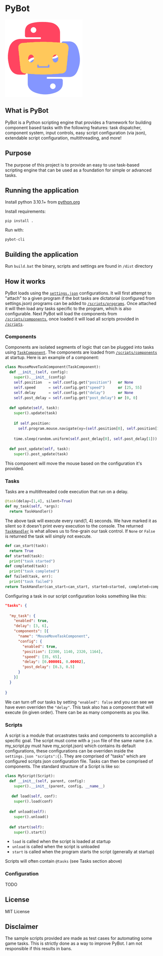 # PyBot
![logo-256x256](https://github.com/BenDol/pybot/blob/master/media/logo-256x256.png)

## What is PyBot
PyBot is a Python scripting engine that provides a framework for building component based tasks with the following features: task dispatcher, component system, input controls, easy script configuration (via json), extendable script configuration, multithreading, and more!

## Purpose
The purpose of this project is to provide an easy to use task-based scripting engine that can be used as a foundation for simple or advanced tasks.

## Running the application
Install python 3.10.1+ from [python.org](https://www.python.org/)

Install requirements:
```
pip install .
```
Run with:
```
pybot-cli
```

## Building the application
Run `build.bat` the binary, scripts and settings are found in `/dist` directory

## How it works
PyBot loads using the [`settings.json`](https://github.com/BenDol/pybot/blob/master/settings.json) configurations. It will first attempt to "attach" to a given program if the bot tasks are dictatorial (configured from settings.json) programs can be added to [`/scripts/programs`](https://github.com/BenDol/pybot/tree/master/scripts/programs). Once attached it will then load any tasks specific to the program, which is also configurable. Next PyBot will load the components from [`/scripts/components`](https://github.com/BenDol/pybot/tree/master/scripts/components), once loaded it will load all scripts provided in [`/scripts`](https://github.com/BenDol/pybot/tree/master/scripts).

### Components
Components are isolated segments of logic that can be plugged into tasks using [`TaskComponent`](https://github.com/BenDol/pybot/blob/master/pybot/core/component.py#L22). The components are loaded from [`/scripts/components`](https://github.com/BenDol/pybot/tree/master/scripts/components) at startup. Here is an example of a component:
```python
class MouseMoveTaskComponent(TaskComponent):
  def __init__(self, config):
    super().__init__(config)
    self.position   = self.config.get("position")   or None
    self.speed      = self.config.get("speed")      or [25, 55]
    self.delay      = self.config.get("delay")      or None
    self.post_delay = self.config.get("post_delay") or [0, 0]

  def update(self, task):
    super().update(task)

    if self.position:
      self.program.mouse.navigate(xy=(self.position[0], self.position[1]), speed=self.speed, delay=self.delay)

    time.sleep(random.uniform(self.post_delay[0], self.post_delay[1]))

  def post_update(self, task):
    super().post_update(task)
```
This component will move the mouse based on the configuration it's provided.

### Tasks
Tasks are a multithreaded code execution that run on a delay.
```python
@task(delay=[1,4], silent=True)
def my_task(self, *args):
  return TaskHandler()
```
The above task will execute every rand(1, 4) seconds. We have marked it as silent so it doesn't print every execution to the console. The returned [`TaskHandler`](https://github.com/BenDol/pybot/blob/master/pybot/core/tasks.py#L92) is what allows us to fine-grain our task control. If `None` or `False` is returned the task will simply not execute.
```python
def can_start(task):
  return True
def started(task):
  print("task started")
def completed(task):
  print("task completed")
def failed(task, err):
  print("task failed")
return TaskHandler(can_start=can_start, started=started, completed=completed, failed=failed)
```
Configuring a task in our script configuration looks something like this:
```json
"tasks": {

  "my_task": {
    "enabled": true,
    "delay": [3, 6],
    "components": [{
      "name": "MouseMoveTaskComponent",
      "config": {
        "enabled": true,
        "position": [2300, 1140, 2320, 1164],
        "speed": [35, 65],
        "delay": [0.000001, 0.00002],
        "post_delay": [0.3, 0.5]
      }
    }]
  }
  
}
```
We can turn off our tasks by setting `"enabled": false` and you can see we have even overriden the `"delay"`. This task also has a component that will execute (in given order). There can be as many components as you like.

### Scripts
A script is a module that orcastrates tasks and components to accomplish a specific goal. The script must come with a `json` file of the same name (i.e. my_script.py must have my_script.json) which contains its default configurations, these configurations can be overriden inside the `settings.json "scripts":{}`. They are comprised of "tasks" which are configured scripts json configuration file. Tasks can then be comprised of components. The standard structure of a Script is like so:
```python
class MyScript(Script):
  def __init__(self, parent, config):
    super().__init__(parent, config, __name__)
    
   def load(self, conf):
    super().load(conf)

  def unload(self):
    super().unload()

  def start(self):
    super().start()
```
* `load` is called when the script is loaded at startup
* `unload` is called when the script is unloaded
* `start` is called when the program starts the script (generally at startup)

Scripts will often contain `@tasks` (see Tasks section above)

### Configuration
TODO

## License
MIT License

## Disclaimer
The sample scripts provided are made as test cases for automating some game tasks. This is strictly done as a way to improve PyBot. I am not responsible if this results in bans.
